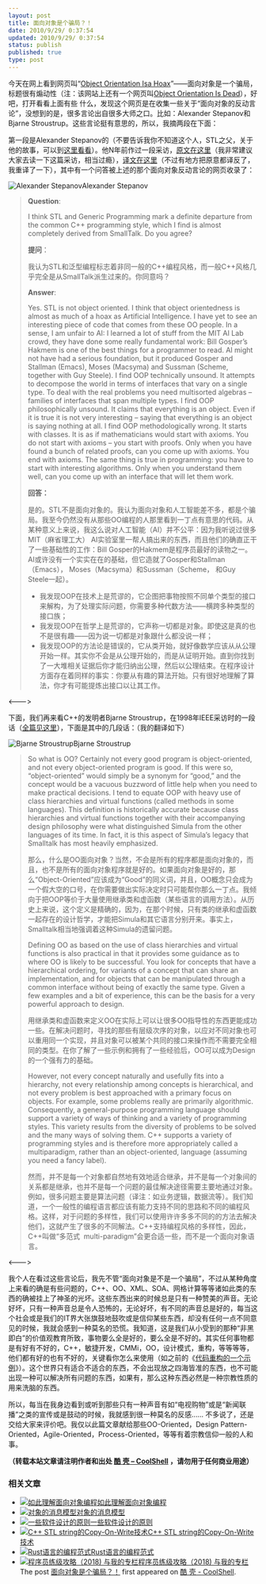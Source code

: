 ```yaml
---
layout: post
title: 面向对象是个骗局？！
date: 2010/9/29/ 0:37:54
updated: 2010/9/29/ 0:37:54
status: publish
published: true
type: post
---
```


今天在网上看到网页叫“[Object Orientation Isa Hoax](http://c2.com/cgi/wiki?ObjectOrientationIsaHoax)”——面向对象是一个骗局，标题很有煽动性（注：该网站上还有一个网页叫[Object Orientation Is Dead](http://c2.com/cgi/wiki?ObjectOrientationIsDead)），好吧，打开看看上面有些 什么，发现这个网页是在收集一些关于“面向对象的反动言论”，没想到的是，很多言论出自很多大师之口。比如：Alexander Stepanov和Bjarne Stroustrup。这些言论挺有意思的，所以，我摘两段在下面：


第一段是Alexander Stepanov的（不要告诉我你不知道这个人，STL之父，关于他的故事，可以到[这里看看](http://www.techcn.com.cn/index.php?doc-view-131345.html)）。他N年前作过一段采访，[原文在这里](http://www.stlport.org/resources/StepanovUSA.html)（我非常建议大家去读一下这篇采访，相当过瘾），[译文在这里](http://dev.csdn.net/htmls/11/11440.html)（不过有地方把原意都译反了，我重译了一下），其中有一个问答被上述的那个面向对象反动言论的网页收录了：


![](http://www.techcn.com.cn/uploads/200906/s_1244557971yFeOfA84.jpg "Alexander Stepanov")Alexander Stepanov

> **Question**:  
> 
> I think STL and Generic Programming mark a definite departure from the common C++ programming style, which I find is almost completely derived from SmallTalk. Do you agree?
> 
> 
> **提问**：  
> 
> 我认为STL和泛型编程标志着非同一般的C++编程风格，而一般C++风格几乎完全是从SmallTalk派生过来的。你同意吗？
> 
> 
> **Answer**:  
> 
> Yes. STL is not object oriented. I think that object orientedness is almost as much of a hoax as Artificial Intelligence. I have yet to see an interesting piece of code that comes from these OO people. In a sense, I am unfair to AI: I learned a lot of stuff from the MIT AI Lab crowd, they have done some really fundamental work: Bill Gosper’s Hakmem is one of the best things for a programmer to read. AI might not have had a serious foundation, but it produced Gosper and Stallman (Emacs), Moses (Macsyma) and Sussman (Scheme, together with Guy Steele). I find OOP technically unsound. It attempts to decompose the world in terms of interfaces that vary on a single type. To deal with the real problems you need multisorted algebras – families of interfaces that span multiple types. I find OOP philosophically unsound. It claims that everything is an object. Even if it is true it is not very interesting – saying that everything is an object is saying nothing at all. I find OOP methodologically wrong. It starts with classes. It is as if mathematicians would start with axioms. You do not start with axioms – you start with proofs. Only when you have found a bunch of related proofs, can you come up with axioms. You end with axioms. The same thing is true in programming: you have to start with interesting algorithms. Only when you understand them well, can you come up with an interface that will let them work.
> 
> 
> **回答：**  
> 
> 是的。STL不是面向对象的。我认为面向对象和人工智能差不多，都是个骗局。我至今仍然没有从那些OO编程的人那里看到一丁点有意思的代码。从某种意义上来说，我这么说对人工智能（AI）并不公平：因为我听说过很多MIT（麻省理工大） AI实验室里一帮人搞出来的东西，而且他们的确直正干了一些基础性的工作：Bill Gosper的Hakmem是程序员最好的读物之一。AI或许没有一个实实在在的基础，但它造就了Gosper和Stallman（Emacs）， Moses（Macsyma）和Sussman（Scheme， 和Guy Steele一起）。
> 
> 
> * 我发现OOP在技术上是荒谬的，它企图把事物按照不同单个类型的接口来解构，为了处理实际问题，你需要多种代数方法——横跨多种类型的接口族；
> * 我发现OOP在哲学上是荒谬的，它声称一切都是对象。即使这是真的也不是很有趣——因为说一切都是对象跟什么都没说一样；
> * 我发现OOP的方法论是错误的，它从类开始，就好像数学应该从从公理开始一样。其实你不会是从公理开始的，而是从证明开始。直到你找到了一大堆相关证据后你才能归纳出公理，然后以公理结束。在程序设计方面存在着同样的事实：你要从有趣的算法开始。只有很好地理解了算法，你才有可能提炼出接口以让其工作。
> 
> 
> 


<———>


下面，我们再来看C++的发明者Bjarne Stroustrup，在1998年IEEE采访时的一段话（[全篇见这里](http://www2.research.att.com/~bs/ieee_interview.html)），下面是其中的几段话：（我的翻译如下）



![](http://www.techcn.com.cn/uploads/200906/1244559516ywHaeEXL.png "Bjarne Stroustrup")Bjarne Stroustrup

> So what is OO? Certainly not every good program is object-oriented, and not every object-oriented program is good. If this were so, “object-oriented” would simply be a synonym for “good,” and the concept would be a vacuous buzzword of little help when you need to make practical decisions. I tend to equate OOP with heavy use of class hierarchies and virtual functions (called methods in some languages). This definition is historically accurate because class hierarchies and virtual functions together with their accompanying design philosophy were what distinguished Simula from the other languages of its time. In fact, it is this aspect of Simula’s legacy that Smalltalk has most heavily emphasized.
> 
> 
> 那么，什么是OO面向对象？当然，不会是所有的程序都是面向对象的，而且，也不是所有的面向对象程序就是好的。如果面向对象是好的，那么“Object-Oriented”应该成为“Good”的同义词，并且，OO概念只会成为一个假大空的口号，在你需要做出实际决定时只可能帮你那么一丁点。我倾向于把OOP等价于大量使用继承类和虚函数（某些语言的调用方法）。从历史上来说，这个定义是精确的，因为，在那个时候，只有类的继承和虚函数一起存在的设计哲学，才能把Simula和其它语言分别开来。事实上，Smalltalk相当地强调着这种Simula的遗留问题。
> 
> 
> Defining OO as based on the use of class hierarchies and virtual functions is also practical in that it provides some guidance as to where OO is likely to be successful. You look for concepts that have a hierarchical ordering, for variants of a concept that can share an implementation, and for objects that can be manipulated through a common interface without being of exactly the same type. Given a few examples and a bit of experience, this can be the basis for a very powerful approach to design.
> 
> 
> 用继承类和虚函数来定义OO在实际上可以让很多OO指导性的东西更能成功一些。在解决问题时，寻找的那些有层级次序的对象，以应对不同对象也可以重用同一个实现，并且对象可以被某个共同的接口来操作而不需要完全相同的类型。在你了解了一些示例和拥有了一些经验后，OO可以成为Design的一个强有力的基础。
> 
> 
> However, not every concept naturally and usefully fits into a hierarchy, not every relationship among concepts is hierarchical, and not every problem is best approached with a primary focus on objects. For example, some problems really are primarily algorithmic. Consequently, a general-purpose programming language should support a variety of ways of thinking and a variety of programming styles. This variety results from the diversity of problems to be solved and the many ways of solving them. C++ supports a variety of programming styles and is therefore more appropriately called a multiparadigm, rather than an object-oriented, language (assuming you need a fancy label).
> 
> 
> 然而，并不是每一个对象都自然地有效地适合继承，并不是每一个对象间的关系都是继承，也并不是每一个问题的最佳解决途径需要主要地通过对象。例如，很多问题主要是算法问题（译注：如业务逻辑，数据流等）。我们知道，一个一般性的编程语言都应该有能力支持不同的思路和不同的编程风格。这样，对于问题的多样性，我们可以使用许许多多不同的的方法去解决他们，这就产生了很多的不同解法。C++支持编程风格的多样性，因此，C++叫做“多范式  multi-paradigm”会更合适一些，而不是一个面向对象语言。
> 
> 


<———>


我个人在看过这些言论后，我先不管“面向对象是不是一个骗局”，不过从某种角度上来看的确是有些问题的，C++、OO、XML、SOA、网格计算等等诸如此类的东西的确被挂上了神圣的光坏。这些东西出来的时候总是只有一种赞美的声音。无论好坏，只有一种声音总是令人恐怖的，无论好坏，有不同的声音总是好的，每当这个社会或是我们的IT界大张旗鼓地鼓吹或是信仰某些东西，却没有任何一点不同意见的时候，我就会感到一种莫名的恐慌。我知道，这是我们从小受到的那种“非黑即白”的价值观教育所致，事物要么全是好的，要么全是不好的。其实任何事物都是有好有不好的，C++，敏捷开发，CMMi，OO，设计模式，重构，等等等等，他们都有好的也有不好的，关键看你怎么来使用（如之前的《[代码重构的一个示例](https://coolshell.cn/articles/3005.html "代码重构的一个示例")》）。这个世界只有适合不适合的东西，不会出现放之四海皆准的东西，也不可能出现一种可以解决所有问题的东西，如果有，那么这种东西必然是一种宗教性质的用来洗脑的东西。


所以，每当在我身边看到或听到那些只有一种声音有如“电视购物”或是“新闻联播”之类的宣传或是鼓动的时候，我就感到很一种莫名的反感…… 不多说了，还是交给大家来评价吧。我仅以此篇文章献给那些OO-Oriented，Design Pattern-Oriented，Agile-Oriented，Process-Oriented，等等有着宗教信仰一般的人和事。



**（转载本站文章请注明作者和出处 [酷 壳 – CoolShell](https://coolshell.cn/) ，请勿用于任何商业用途）**



### 相关文章

* [![如此理解面向对象编程](https://coolshell.cn/wp-content/plugins/wordpress-23-related-posts-plugin/static/thumbs/8.jpg)](https://coolshell.cn/articles/8745.html)[如此理解面向对象编程](https://coolshell.cn/articles/8745.html)
* [![对象的消息模型](https://coolshell.cn/wp-content/plugins/wordpress-23-related-posts-plugin/static/thumbs/14.jpg)](https://coolshell.cn/articles/5202.html)[对象的消息模型](https://coolshell.cn/articles/5202.html)
* [![一些软件设计的原则](https://coolshell.cn/wp-content/plugins/wordpress-23-related-posts-plugin/static/thumbs/1.jpg)](https://coolshell.cn/articles/4535.html)[一些软件设计的原则](https://coolshell.cn/articles/4535.html)
* [![C++ STL string的Copy-On-Write技术](https://coolshell.cn/wp-content/plugins/wordpress-23-related-posts-plugin/static/thumbs/22.jpg)](https://coolshell.cn/articles/12199.html)[C++ STL string的Copy-On-Write技术](https://coolshell.cn/articles/12199.html)
* [![Rust语言的编程范式](https://coolshell.cn/wp-content/uploads/2020/03/rust-social-wide-150x150.jpg)](https://coolshell.cn/articles/20845.html)[Rust语言的编程范式](https://coolshell.cn/articles/20845.html)
* [![程序员练级攻略（2018)  与我的专栏](https://coolshell.cn/wp-content/uploads/2018/05/300x262-150x150.jpg)](https://coolshell.cn/articles/18360.html)[程序员练级攻略（2018) 与我的专栏](https://coolshell.cn/articles/18360.html)
The post [面向对象是个骗局？！](https://coolshell.cn/articles/3036.html) first appeared on [酷 壳 - CoolShell](https://coolshell.cn).
